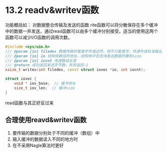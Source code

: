 # 13.2 readv&writev函数
功能概括如：
对数据整合传输及发送的函数
rite函数可以将分散保存在多个缓冲中的数据一并发送，通过read函数可以由多个缓冲分别接受。适当的使用这两个函数可以减少I/O函数的调用次数。
```C++
#include <sys/uio.h>
/// @param [in] filedes 数据传输的套接字件描述符。但不只套接字，传递件或标准输出描述符
/// @param [in] io 结构体数组的地址，结构体中包含待发送数据的置和size
/// @param [in] iocnt 传递数组长度
/// @return 成功返回发送字节数，失败返回-1
ssize_t writev(int filedes, const struct iovec *io, int iocnt);

struct iovec {
    void * iov_base;  // 缓冲地址
    size_t iov_len;  // 缓冲size
}
```
read函数与其正好反过来
## 合理使用reavd&writev函数
1. 要传输的数据分别处于不同的缓冲（数组）中
2. 输入缓冲的数据读入不同的地方时
3. 在不采用Nagle算法时更好